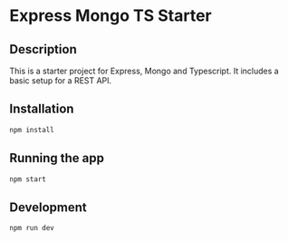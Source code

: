 # Express Mongo TS Starter

## Description

This is a starter project for Express, Mongo and Typescript. It includes a basic setup for a REST API.

## Installation

```bash
npm install
```

## Running the app

```bash
npm start
```

## Development

```bash
npm run dev
```
